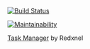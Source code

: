 [![Build Status](https://travis-ci.org/Redxnel/backend-project-lvl4.svg?branch=master)](https://travis-ci.org/Redxnel/backend-project-lvl4)

[![Maintainability](https://api.codeclimate.com/v1/badges/f506cf0d3700e4c1b3c8/maintainability)](https://codeclimate.com/github/Redxnel/backend-project-lvl4/maintainability)

[Task Manager](https://task-manager-redxnel.herokuapp.com/) by Redxnel